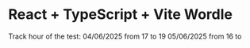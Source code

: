 # React + TypeScript + Vite Wordle

Track hour of the test: 
04/06/2025 from 17 to 19
05/06/2025 from 16 to 


